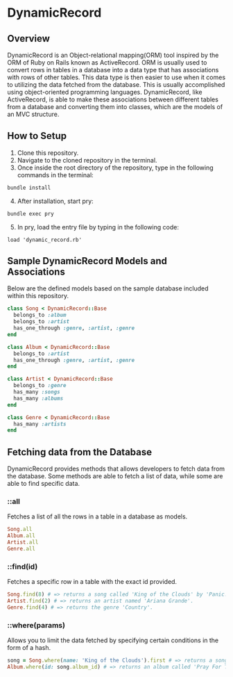 # DynamicRecord

## Overview
DynamicRecord is an Object-relational mapping(ORM) tool inspired by the ORM of Ruby on Rails known as ActiveRecord. ORM is usually used to convert rows in tables in a database into a data type that has associations with rows of other tables. This data type is then easier to use when it comes to utilizing the data fetched from the database. This is usually accomplished using object-oriented programming languages. DynamicRecord, like ActiveRecord, is able to make these associations between different tables from a database and converting them into classes, which are the models of an MVC structure.

## How to Setup
1. Clone this repository.
2. Navigate to the cloned repository in the terminal.
3. Once inside the root directory of the repository, type in the following commands in the terminal:
```bash
bundle install
```
4. After installation, start pry:
```bash
bundle exec pry
```
5. In pry, load the entry file by typing in the following code:
```
load 'dynamic_record.rb'
```

## Sample DynamicRecord Models and Associations
Below are the defined models based on the sample database included within this repository.

```ruby
class Song < DynamicRecord::Base
  belongs_to :album
  belongs_to :artist
  has_one_through :genre, :artist, :genre
end
```

```ruby
class Album < DynamicRecord::Base
  belongs_to :artist
  has_one_through :genre, :artist, :genre
end
```

```ruby
class Artist < DynamicRecord::Base
  belongs_to :genre
  has_many :songs
  has_many :albums
end
```

```ruby
class Genre < DynamicRecord::Base
  has_many :artists
end
```

## Fetching data from the Database
DynamicRecord provides methods that allows developers to fetch data from the database. Some methods are able to fetch a list of data, while some are able to find specific data.


### ::all
Fetches a list of all the rows in a table in a database as models.
```ruby
Song.all
Album.all
Artist.all
Genre.all
```

### ::find(id)
Fetches a specific row in a table with the exact id provided.
```ruby
Song.find(8) # => returns a song called 'King of the Clouds' by 'Panic! at the Disco'.
Artist.find(2) # => returns an artist named 'Ariana Grande'.
Genre.find(4) # => returns the genre 'Country'.
```

### ::where(params)
Allows you to limit the data fetched by specifying certain conditions in the form of a hash.
```ruby
song = Song.where(name: 'King of the Clouds').first # => returns a song called 'King of the Clouds' by 'Panic! at the Disco'.
Album.where(id: song.album_id) # => returns an album called 'Pray For The Wicked'
```
